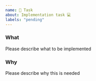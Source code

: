 ```yaml
---
name: 🔧 Task
about: Implementation task 💻
labels: "pending"
---
```


### What

Please describe what to be implemented

### Why

Please describe why this is needed
